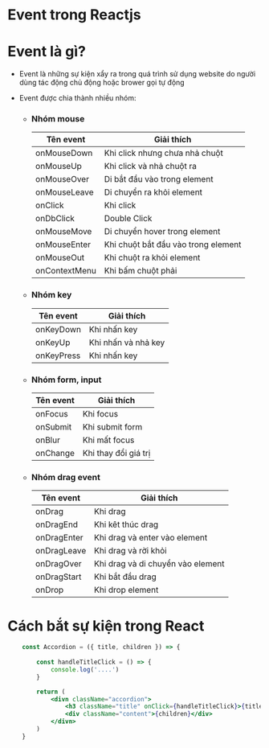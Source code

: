 # Event trong Reactjs
# Event là gì?
- Event là những sự kiện xẩy ra trong quá trình sử dụng website do người dùng tác động chủ động hoặc brower gọi tự động

- Event được chia thành nhiều nhóm:

    - ### **Nhóm mouse**

        | Tên event         | Giải thích |
        | -----------       | ----------- |
        | onMouseDown       | Khi click nhưng chưa nhả chuột       |
        | onMouseUp         | Khi click và nhả chuột ra        |
        | onMouseOver       | Di bắt đầu vào trong element        |
        | onMouseLeave      | Di chuyển ra khỏi element        |
        | onClick   | Khi click        |
        | onDbClick   | Double Click        |
        | onMouseMove   | Di chuyển hover trong element        |
        | onMouseEnter   | Khi chuột bắt đầu vào trong element        |
        | onMouseOut   | Khi chuột ra khỏi element        |
        | onContextMenu   | Khi bấm chuột phải        |

    - ### **Nhóm key**

        | Tên event         | Giải thích |
        | -----------       | ----------- |
        | onKeyDown         | Khi nhấn key        |
        | onKeyUp       | Khi nhấn và nhả key      |
        | onKeyPress       | Khi nhấn key        |

    - ### **Nhóm form, input**

        | Tên event         | Giải thích |
        | -----------       | ----------- |
        | onFocus         | Khi focus        |
        | onSubmit       | Khi submit form      |
        | onBlur       | Khi mất focus        |
        | onChange       | Khi thay đổi giá trị        |

    - ### **Nhóm drag event**

        | Tên event         | Giải thích |
        | -----------       | ----------- |
        | onDrag         | Khi drag        |
        | onDragEnd       | Khi kêt thúc drag      |
        | onDragEnter       | Khi drag và enter vào element        |
        | onDragLeave       | Khi drag và rời khỏi        |
        | onDragOver       | Khi drag và di chuyển vào element     |
        | onDragStart       | Khi bắt đầu drag       |
        | onDrop       | Khi drop element       |

# Cách bắt sự kiện trong React

```jsx
    const Accordion = ({ title, children }) => {
        
        const handleTitleClick = () => {
            console.log('....')
        }

        return (
            <divn className="accordion">
                <h3 className="title" onClick={handleTitleClick}>{title}</h3>
                <div className="content">{children}</div>
            </divn>
        )
    }
```